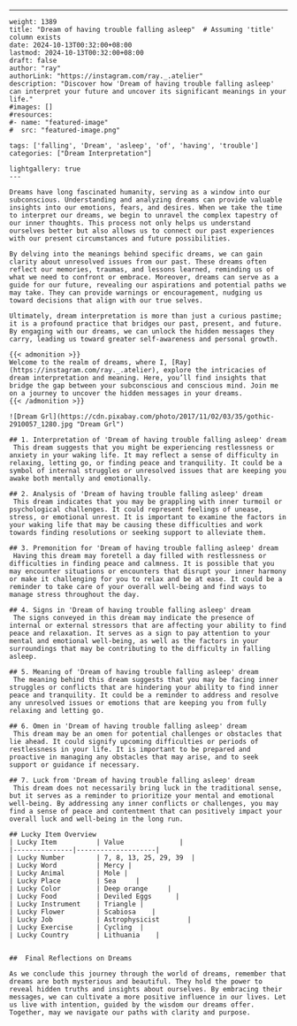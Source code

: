 ---
    weight: 1389
    title: "Dream of having trouble falling asleep"  # Assuming 'title' column exists
    date: 2024-10-13T00:32:00+08:00
    lastmod: 2024-10-13T00:32:00+08:00
    draft: false
    author: "ray"
    authorLink: "https://instagram.com/ray._.atelier"
    description: "Discover how 'Dream of having trouble falling asleep' can interpret your future and uncover its significant meanings in your life."
    #images: []
    #resources:
    #- name: "featured-image"
    #  src: "featured-image.png"
    
    tags: ['falling', 'Dream', 'asleep', 'of', 'having', 'trouble']
    categories: ["Dream Interpretation"]
    
    lightgallery: true
    ---
    
    Dreams have long fascinated humanity, serving as a window into our subconscious. Understanding and analyzing dreams can provide valuable insights into our emotions, fears, and desires. When we take the time to interpret our dreams, we begin to unravel the complex tapestry of our inner thoughts. This process not only helps us understand ourselves better but also allows us to connect our past experiences with our present circumstances and future possibilities.
    
    By delving into the meanings behind specific dreams, we can gain clarity about unresolved issues from our past. These dreams often reflect our memories, traumas, and lessons learned, reminding us of what we need to confront or embrace. Moreover, dreams can serve as a guide for our future, revealing our aspirations and potential paths we may take. They can provide warnings or encouragement, nudging us toward decisions that align with our true selves.
    
    Ultimately, dream interpretation is more than just a curious pastime; it is a profound practice that bridges our past, present, and future. By engaging with our dreams, we can unlock the hidden messages they carry, leading us toward greater self-awareness and personal growth.
    
    {{< admonition >}}
    Welcome to the realm of dreams, where I, [Ray](https://instagram.com/ray._.atelier), explore the intricacies of dream interpretation and meaning. Here, you’ll find insights that bridge the gap between your subconscious and conscious mind. Join me on a journey to uncover the hidden messages in your dreams.
    {{< /admonition >}}
    
    ![Dream Grl](https://cdn.pixabay.com/photo/2017/11/02/03/35/gothic-2910057_1280.jpg "Dream Grl")
    
    ## 1. Interpretation of 'Dream of having trouble falling asleep' dream
     This dream suggests that you might be experiencing restlessness or anxiety in your waking life. It may reflect a sense of difficulty in relaxing, letting go, or finding peace and tranquility. It could be a symbol of internal struggles or unresolved issues that are keeping you awake both mentally and emotionally.
    
    ## 2. Analysis of 'Dream of having trouble falling asleep' dream
     This dream indicates that you may be grappling with inner turmoil or psychological challenges. It could represent feelings of unease, stress, or emotional unrest. It is important to examine the factors in your waking life that may be causing these difficulties and work towards finding resolutions or seeking support to alleviate them.
    
    ## 3. Premonition for 'Dream of having trouble falling asleep' dream
     Having this dream may foretell a day filled with restlessness or difficulties in finding peace and calmness. It is possible that you may encounter situations or encounters that disrupt your inner harmony or make it challenging for you to relax and be at ease. It could be a reminder to take care of your overall well-being and find ways to manage stress throughout the day.
    
    ## 4. Signs in 'Dream of having trouble falling asleep' dream
     The signs conveyed in this dream may indicate the presence of internal or external stressors that are affecting your ability to find peace and relaxation. It serves as a sign to pay attention to your mental and emotional well-being, as well as the factors in your surroundings that may be contributing to the difficulty in falling asleep.
    
    ## 5. Meaning of 'Dream of having trouble falling asleep' dream
     The meaning behind this dream suggests that you may be facing inner struggles or conflicts that are hindering your ability to find inner peace and tranquility. It could be a reminder to address and resolve any unresolved issues or emotions that are keeping you from fully relaxing and letting go.
    
    ## 6. Omen in 'Dream of having trouble falling asleep' dream
     This dream may be an omen for potential challenges or obstacles that lie ahead. It could signify upcoming difficulties or periods of restlessness in your life. It is important to be prepared and proactive in managing any obstacles that may arise, and to seek support or guidance if necessary.
    
    ## 7. Luck from 'Dream of having trouble falling asleep' dream
     This dream does not necessarily bring luck in the traditional sense, but it serves as a reminder to prioritize your mental and emotional well-being. By addressing any inner conflicts or challenges, you may find a sense of peace and contentment that can positively impact your overall luck and well-being in the long run.
    
    ## Lucky Item Overview
    | Lucky Item          | Value              |
    |---------------|--------------------|
    | Lucky Number        | 7, 8, 13, 25, 29, 39  |
    | Lucky Word          | Mercy |
    | Lucky Animal        | Mole |
    | Lucky Place         | Sea     |
    | Lucky Color         | Deep orange     |
    | Lucky Food          | Deviled Eggs      |
    | Lucky Instrument    | Triangle |
    | Lucky Flower        | Scabiosa    |
    | Lucky Job           | Astrophysicist       |
    | Lucky Exercise      | Cycling  |
    | Lucky Country       | Lithuania    |
    
    
    ##  Final Reflections on Dreams
    
    As we conclude this journey through the world of dreams, remember that dreams are both mysterious and beautiful. They hold the power to reveal hidden truths and insights about ourselves. By embracing their messages, we can cultivate a more positive influence in our lives. Let us live with intention, guided by the wisdom our dreams offer. Together, may we navigate our paths with clarity and purpose.
    